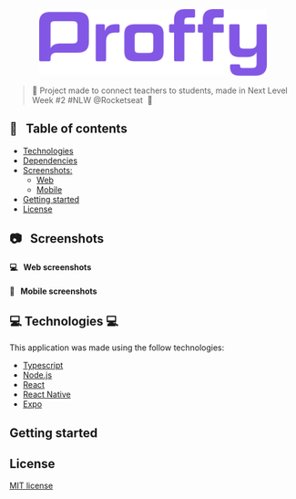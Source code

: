 <p align="center">
  <img src="https://github.com/IgorSAssis/Proffy/blob/master/.github/Proffy-logo.png" width="400">
</p>

> :rocket: Project made to connect teachers to students, made in Next Level Week #2 #NLW @Rocketseat&nbsp; :rocket:

## :pushpin: &nbsp; Table of contents

* [Technologies](#Technologies)
* [Dependencies](#Dependencies)
* [Screenshots:](#Screenshots)
  * [Web](#Web)
  * [Mobile](#Mobile)
* [Getting started](#GettingStarted)
* [License](#Licence)

<a name="Screenshots" />

## :camera: &nbsp; Screenshots 

<a name="Web" />

#### :computer: &nbsp; Web screenshots

<a name="Mobile" />

#### :iphone: &nbsp; Mobile screenshots


<a name="Technologies" />

## :computer: Technologies :computer:
This application was made using the follow technologies:

* [Typescript](https://www.typescriptlang.org/)
* [Node.js](https://nodejs.org/en/)
* [React](https://reactjs.org/)
* [React Native](https://reactnative.dev/)
* [Expo](https://expo.io/learn)



## Getting started

## License

[MIT license](https://github.com/IgorSAssis/Proffy/blob/master/LICENSE)
